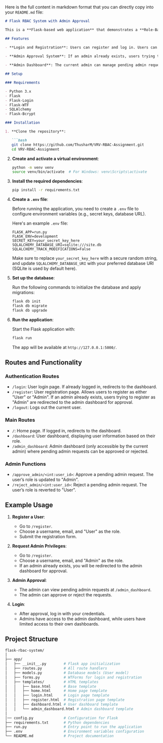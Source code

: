 Here is the full content in markdown format that you can directly copy into your `README.md` file:

```markdown
# Flask RBAC System with Admin Approval

This is a **Flask-based web application** that demonstrates a **Role-Based Access Control (RBAC)** system with **admin approval functionality**. The application allows users to register with either a **User** or **Admin** role. If an admin already exists, any user registering as an admin will be redirected to the admin dashboard for approval. The current admin can approve or reject pending admin requests.

## Features

- **Login and Registration**: Users can register and log in. Users can choose between a "User" or "Admin" role.
  
- **Admin Approval System**: If an admin already exists, users trying to register as "Admin" are redirected to the admin dashboard for approval. The current admin can approve or reject the request.

- **Admin Dashboard**: The current admin can manage pending admin requests, approving or rejecting them.

## Setup

### Requirements

- Python 3.x
- Flask
- Flask-Login
- Flask-WTF
- SQLAlchemy
- Flask-Bcrypt

### Installation

1. **Clone the repository**:

   ```bash
   git clone https://github.com/ThusharM/VRV-RBAC-Assignment.git
   cd VRV-RBAC-Assignment
   ```

2. **Create and activate a virtual environment**:

   ```bash
   python -m venv venv
   source venv/bin/activate  # For Windows: venv\Scripts\activate
   ```

3. **Install the required dependencies**:

   ```bash
   pip install -r requirements.txt
   ```

4. **Create a `.env` file**:

   Before running the application, you need to create a `.env` file to configure environment variables (e.g., secret keys, database URL).

   Here's an example `.env` file:

   ```env
   FLASK_APP=run.py
   FLASK_ENV=development
   SECRET_KEY=your_secret_key_here
   SQLALCHEMY_DATABASE_URI=sqlite:///site.db
   SQLALCHEMY_TRACK_MODIFICATIONS=False
   ```

   Make sure to replace `your_secret_key_here` with a secure random string, and update `SQLALCHEMY_DATABASE_URI` with your preferred database URI (SQLite is used by default here).

5. **Set up the database**:

   Run the following commands to initialize the database and apply migrations:

   ```bash
   flask db init
   flask db migrate
   flask db upgrade
   ```

6. **Run the application**:

   Start the Flask application with:

   ```bash
   flask run
   ```

   The app will be available at `http://127.0.0.1:5000/`.

## Routes and Functionality

### Authentication Routes
- `/login`: User login page. If already logged in, redirects to the dashboard.
- `/register`: User registration page. Allows users to register as either "User" or "Admin". If an admin already exists, users trying to register as "Admin" are redirected to the admin dashboard for approval.
- `/logout`: Logs out the current user.

### Main Routes
- `/`: Home page. If logged in, redirects to the dashboard.
- `/dashboard`: User dashboard, displaying user information based on their role.
- `/admin_dashboard`: Admin dashboard (only accessible by the current admin) where pending admin requests can be approved or rejected.

### Admin Functions
- `/approve_admin/<int:user_id>`: Approve a pending admin request. The user’s role is updated to "Admin".
- `/reject_admin/<int:user_id>`: Reject a pending admin request. The user’s role is reverted to "User".

## Example Usage

1. **Register a User**:
   - Go to `/register`.
   - Choose a username, email, and "User" as the role.
   - Submit the registration form.

2. **Request Admin Privileges**:
   - Go to `/register`.
   - Choose a username, email, and "Admin" as the role.
   - If an admin already exists, you will be redirected to the admin dashboard for approval.

3. **Admin Approval**:
   - The admin can view pending admin requests at `/admin_dashboard`.
   - The admin can approve or reject the requests.
   
4. **Login**:
   - After approval, log in with your credentials.
   - Admins have access to the admin dashboard, while users have limited access to their own dashboards.

## Project Structure

```bash
flask-rbac-system/
│
├── app/
│   ├── __init__.py        # Flask app initialization
│   ├── routes.py          # All route handlers
│   ├── models.py          # Database models (User model)
│   ├── forms.py           # WTForms for login and registration
│   ├── templates/         # HTML templates
│   │   ├── base.html      # Base template
│   │   ├── home.html      # Home page template
│   │   ├── login.html     # Login page template
│   │   ├── register.html  # Registration page template
│   │   ├── dashboard.html # User dashboard template
│   │   └── admin_dashboard.html # Admin dashboard template
│           
│── config.py              # Configuration for Flask
├── requirements.txt       # Python dependencies
├── run.py                 # Entry point to run the application
├── .env                   # Environment variables configuration
└── README.md              # Project documentation
```
